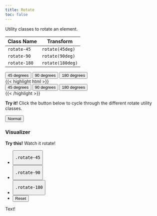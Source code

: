 ```yaml
---
title: Rotate
toc: false
---
```


Utility classes to rotate an element.

<table class="table mb-4">
  <thead>
    <tr>
      <th>Class Name</th>
      <th>Transform</th>
    </tr>
  </thead>
  <tbody>
    <tr>
      <td data-label="Class Name"><code>rotate-45</code></td>
      <td data-label="Transform"><code>rotate(45deg)</code></td>
    </tr>
    <tr>
      <td data-label="Class Name"><code>rotate-90</code></td>
      <td data-label="Transform"><code>rotate(90deg)</code></td>
    </tr>
    <tr>
      <td data-label="Class Name"><code>rotate-180</code></td>
      <td data-label="Transform"><code>rotate(180deg)</code></td>
    </tr>
  </tbody>
</table>

<div class="my-6">
    <div class="button-group">
        <button class="rotate-45 button">45 degrees</button>
        <button class="rotate-90 button">90 degrees</button>
        <button class="rotate-180 button">180 degrees</button>
    </div>
</div>

<div class="mt-3 mb-4">
{{< highlight html >}}
<div class="button-group">
    <button class="rotate-45 button">45 degrees</button>
    <button class="rotate-90 button">90 degrees</button>
    <button class="rotate-180 button">180 degrees</button>
</div>
{{< /highlight >}}
</div>

<p class="mb-2">
    <i class="pi-rocket mr-1 text--negative"></i>
    <strong class="mr-1">Try it!</strong> 
    Click the button below to cycle through the different rotate utility classes.
</p>

<div class="blocks-container my-5">
    <div class="block laptop-up-4">
        <button class="button rotate-button">Normal</button>
    </div>
</div>

<section>
  <h3 class="text--light text--size-md mb-3">Visualizer</h3>
  <div class="linear-gradient inverted px-4 py-3 block-container" 
      data-callout-header="tables tip" 
      data-callout-radius="0 3rem 0 3rem"
      data-gradient-direction="30deg"
      data-gradient-start="midnightblue 20%, purple 40%"
      data-gradient-stop="indigo"
      data-gradient-fallback="indigo">
    <i class="pi-rocket mr-1"></i>
    <strong class="mr-1">Try this!</strong> 
    Watch it rotate!
  </div>
  <div class="visualizer block-container p-3 py-4 border border--color-lighter border--width-5 tablet-up-2">
    <div class="actions block">
      <ul class="list">
        <li>
          <button class="button" data-example-elements="rotate-45">
            <pre>.rotate-45</pre>
          </button>
        </li>
        <li>
          <button class="button" data-example-elements="rotate-90">
            <pre>.rotate-90</pre>
          </button>
        </li>
        <li>
          <button class="button" data-example-elements="rotate-180">
            <pre>.rotate-180</pre>
          </button>
        </li>
        <li>
          <button class="button button--salmon text--white" data-reset="true">
            Reset
          </button>
        </li>
      </ul>
    </div>
    <div class="results block background--dark p-2" data-default-class="flex flex--justify-center flex--align-center vh-25">
      <div class="abstract-element transition border border--color-white background--light-purple text--white flex flex--align-center flex--justify-center">
        Text!
      </div>
    </div>
  </div>
</section>